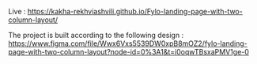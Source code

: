 Live : https://kakha-rekhviashvili.github.io/Fylo-landing-page-with-two-column-layout/



The project is built according to the following design : https://www.figma.com/file/Wwx6Vxs5539DW0xpB8mOZ2/fylo-landing-page-with-two-column-layout?node-id=0%3A1&t=i0oqwTBsxaPMV1ge-0
